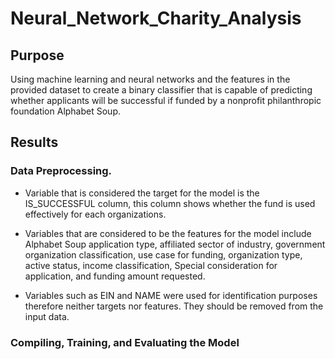 # Neural_Network_Charity_Analysis

## Purpose
 Using machine learning and neural networks and the features in the provided dataset to create a binary classifier that is capable of predicting whether applicants will be successful if funded by a nonprofit philanthropic foundation Alphabet Soup. 

## Results

### Data Preprocessing.

- Variable that is considered the target for the model is the IS_SUCCESSFUL column, this column shows whether the fund is used effectively for each organizations.

- Variables that are considered to be the features for the model include Alphabet Soup application type, affiliated sector of industry, government organization classification, use case for funding, organization type, active status, income classification, Special consideration for application, and funding amount requested. 

- Variables such as EIN and NAME were used for identification purposes therefore neither targets nor features. They should be removed from the input data. 

### Compiling, Training, and Evaluating the Model
